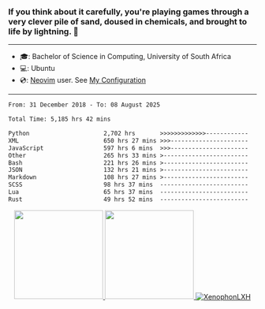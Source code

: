 ### If you think about it carefully, you're playing games through a very clever pile of sand, doused in chemicals, and brought to life by lightning.  👋

-------------------------------------------------------------------------------------------------------

- 🎓: Bachelor of Science in Computing, University of South Africa
- 💻: Ubuntu
- 💿: [Neovim](https://github.com/neovim/neovim) user. See [My Configuration](https://github.com/XenophonLXH/xenovim)

-------------------------------------------------------------------------------------------------------

<!--START_SECTION:waka-->

```txt
From: 31 December 2018 - To: 08 August 2025

Total Time: 5,185 hrs 42 mins

Python                     2,702 hrs       >>>>>>>>>>>>>------------   52.11 %
XML                        650 hrs 27 mins >>>----------------------   12.54 %
JavaScript                 597 hrs 6 mins  >>>----------------------   11.52 %
Other                      265 hrs 33 mins >------------------------   05.12 %
Bash                       221 hrs 26 mins >------------------------   04.27 %
JSON                       132 hrs 21 mins >------------------------   02.55 %
Markdown                   108 hrs 27 mins >------------------------   02.09 %
SCSS                       98 hrs 37 mins  -------------------------   01.90 %
Lua                        65 hrs 37 mins  -------------------------   01.27 %
Rust                       49 hrs 52 mins  -------------------------   00.96 %
```

<!--END_SECTION:waka-->


<p align="center">
    <a href="https://github.com/XenophonLXH">
        <img height="180em" src="https://github-readme-stats-eight-theta.vercel.app/api?username=XenophonLXH&show_icons=true&theme=algolia&include_all_commits=true&count_private=true"/>
        <img height="180em" src="https://github-readme-stats-eight-theta.vercel.app/api/top-langs/?username=XenophonLXH&layout=compact&langs_count=8&theme=algolia"/>
        <img align="center" src="https://github-readme-streak-stats.herokuapp.com/?user=XenophonLXH&theme=algolia" alt="XenophonLXH" />
    </a>
</p>
